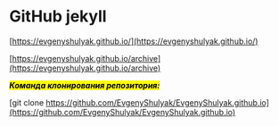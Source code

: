 # GitHub jekyll

[https://evgenyshulyak.github.io/](https://evgenyshulyak.github.io/)

[https://evgenyshulyak.github.io/archive](https://evgenyshulyak.github.io/archive)

***<mark>Команда  клонирования репозитория:</mark>***

[git clone https://github.com/EvgenyShulyak/EvgenyShulyak.github.io](https://github.com/EvgenyShulyak/EvgenyShulyak.github.io)


